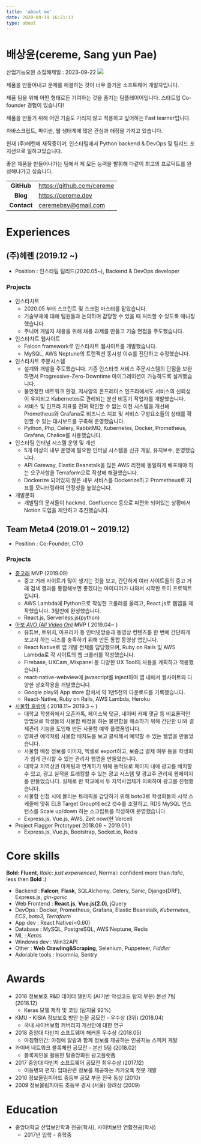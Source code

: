 ```yaml
---
title: 'about me'
date: 2020-09-19 16:21:13
type: about
---
```


# 배상윤(cereme, Sang yun Pae)

<div>
  산업기능요원 소집해제일 : 2023-09-22
  <img src="https://badgen.net/badge/%EC%97%AD%EC%A2%85/%ED%98%84%EC%97%AD/green/"/>
</div>

제품을 만들어내고 문제를 해결하는 것이 너무 즐거운 소프트웨어 개발자입니다.

제품 팀을 위해 어떤 형태로든 기여하는 것을 즐기는 팀플레이어입니다. 스타트업 Co-founder 경험이 있습니다!

제품을 만들기 위해 어떤 기술도 가리지 않고 적용하고 싶어하는 Fast learner입니다.

자바스크립트, 파이썬, 웹 생태계에 많은 관심과 애정을 가지고 있습니다.

현재 (주)헤렌에 재직중이며, 인스타팀에서 Python backend & DevOps 및 팀리드 포지션으로 일하고있습니다.

좋은 제품을 만들어나가는 팀에서 제 모든 능력을 발휘해 다같이 최고의 프로덕트를 완성해나가고 싶습니다.

|             |                                 |
| :---------: | ------------------------------- |
| **GitHub**  | <https://github.com/cereme>     |
|  **Blog**   | <https://cereme.dev>            |
| **Contact** | <ceremebsy@gmail.com>           |


# Experiences
## (주)헤렌 (2019.12 ~)
* Position : 인스타팀 팀리드(2020.05~), Backend & DevOps developer

### Projects
  * 인스타차트
    * 2020.05 부터 스프린트 및 스크럼 마스터를 맡았습니다.
    * 기술부채에 대해 팀원들과 논의하며 감당할 수 있을 때 처리할 수 있도록 매니징했습니다.
    * 주니어 개발자 채용을 위해 채용 과제를 만들고 기술 면접을 주도했습니다.
  * 인스타차트 웹사이트
    * Falcon framework로 인스타차트 웹사이트를 개발했습니다.
    * MySQL, AWS Neptune의 트랜잭션 동시성 이슈를 진단하고 수정했습니다.
  * 인스타차트 주문시스템
    * 설계와 개발을 주도했습니다. 기존 인스타겟 서비스 주문시스템의 단점을 보완하면서 Progressive-Zero-Downtime 마이그레이션이 가능하도록 설계했습니다.
    * 불안정한 네트워크 환경, 저사양의 온프레미스 인프라에서도 서비스의 신뢰성이 유지되고 Kubernetes로 관리되는 분산 비동기 작업자를 개발했습니다.
    * 서비스 및 인프라 지표를 전혀 확인할 수 없는 이전 시스템을 개선해 Prometheus와 Grafana로 비즈니스 지표 및 서비스 구성요소들의 상태를 확인할 수 있는 대시보드를 구축해 운영했습니다.
    * Python, Php, Celery, RabbitMQ, Kubernetes, Docker, Prometheus, Grafana, Chalice를 사용했습니다.
  * 인스타팀 인터널 시스템 운영 및 개선
    * 5개 이상의 내부 운영에 필요한 인터널 시스템을 신규 개발, 유지보수, 운영했습니다.
    * API Gateway, Elastic Beanstalk을 많은 AWS 리전에 동일하게 배포해야 하는 요구사항을 Terraform으로 작성해 해결했습니다.
    * Dockerize 되어있지 않은 내부 서비스를 Dockerize하고 Prometheus로 지표를 모니터링하여 안정성을 높였습니다.
  * 개발문화
    * 개발팀의 문서들이 hackmd, Confluence 등으로 파편화 되어있는 상황에서 Notion 도입을 제안하고 추진했습니다.

## Team Meta4 (2019.01 ~ 2019.12)
* Position : Co-Founder, CTO

### Projects
   * [중고래](https://joongorae.com) MVP (2019.09)
     * 중고 거래 사이트가 많이 생기는 것을 보고, 간단하게 여러 사이트들의 중고 거래 검색 결과를 통합해보면 좋겠다는 아이디어가 나와서 시작한 토이 프로젝트입니다.
     * AWS Lambda에 Python으로 작성한 크롤러를 올리고, React.js로 웹앱을 제작했습니다. 3일만에 완성했습니다.
     * React.js, Serverless.js(python)
   * [아보 *AVO (All Video On)*](https://play.google.com/store/apps/details?id=com.avoapp) ~~MVP~~ ( 2019.04~ )
     * 유튜브, 트위치, 아프리카 등 인터넷방송과 동영상 컨텐츠를 한 번에 간단하게 보고자 하는 니즈를 충족하기 위해 만든 통합 동영상 앱입니다.
     * React Native로 앱 개발 전체를 담당했으며, Ruby on Rails 및 AWS Lambda로 각 사이트의 웹 크롤러를 작성했습니다.
     * Firebase, UXCam, Mixpanel 등 다양한 UX Tool의 사용을 계획하고 적용했습니다.
     * react-native-webview에 javascript를 inject하여 앱 내에서 웹사이트와 다양한 상호작용을 개발했습니다.
     * Google play와 App store 합쳐서 약 1만5천의 다운로드를 기록했습니다.
     * React-Native, Ruby on Rails, AWS Lambda, Heroku
   * [사물함 호랑이](https://lockertiger.com) ( 2018.11~ 2019.3 ~ )
     * 대학교 학생회에서 오픈카톡, 페이스북 댓글, 네이버 카페 댓글 등 비효율적인 방법으로 학생들의 사물함 배정을 하는 불편함을 해소하기 위해 간단한 UI와 결제관리 기능을 도입해 만든 사물함 예약 플랫폼입니다.
     * 영화관 예약처럼 사물함 배치도를 보고 클릭해서 예약할 수 있는 웹앱을 만들었습니다.
     * 사물함 배정 정보를 이미지, 엑셀로 export하고, 보증금 결제 여부 등을 학생회가 쉽게 관리할 수 있는 관리자 웹앱을 만들었습니다.
     * 대학교 지역상권 마케팅과 연계하기 위해 동적으로 페이지 내에 광고를 배치할 수 있고, 광고 실적을 트래킹할 수 있는 광고 시스템 및 광고주 관리제 웹페이지를 만들었습니다. 실제로 한 학교에서 두 지역사업체가 의뢰하여 광고를 진행했습니다.
     * 사물함 신청 시에 몰리는 트래픽을 감당하기 위해 boto3로 학생회들의 시작 스케줄에 맞춰 ELB Target Group에 ec2 갯수를 조절하고, RDS MySQL 인스턴스를 Scale up/down 하는 스크립트를 작성하여 운영했습니다.
     * Express.js, Vue.js, AWS, Zeit now(현 Vercel)
   * Project Flagger Prototype( 2018.09 ~ 2019.01 )
     * Express.js, Vue.js, Bootstrap, Socket.io, Redis

# Core skills
**Bold: Fluent**, *Italic: just experienced*, Normal: confident more than *italic*, less then **Bold** :)
* Backend : **Falcon**, **Flask**, SQLAlchemy, Celery, Sanic, Django(DRF), Express.js, *gin-gonic*
* Web Frontend : **React.js**, **Vue.js(2.0)**, jQuery
* DevOps : Docker, Prometheus, Grafana, Elastic Beanstalk, *Kubernetes*, *ECS*, *boto3*, *Terraform*
* App dev : React Native(<0.60)
* Database : MySQL, PostgreSQL, AWS Neptune, Redis
* ML : *Keras*
* Windows dev : Win32API
* Other : **Web Crawling&Scraping**, Selenium, Puppeteer, *Fiddler*
* Adorable tools : Insomnia, Sentry

# Awards
 * 2018 정보보호 R&D 데이터 챌린지 (AI기반 악성코드 탐지 부문) 본선 7팀 (2018.12)
    * Keras 모델 제작 및 코딩 (탐지율 92%) 
* KMU - KISIA 정보보호 방안 논문 공모전 - 우수상 (3위) (2018.04)
    * 국내 사이버보험 커버리지 개선안에 대한 연구
 * 2018 중앙대 다빈치 소프트웨어 해커톤 우수상 (2018.05)
    * 아침형인간: 아침에 알람과 함께 정보를 제공하는 인공지능 스피커 개발
 * 카이버 네트워크 블록체인 공모전 - 본선 5팀 (2018.02)
    * 블록체인을 활용한 탈중앙화된 광고플랫폼
 * 2017 중앙대 다빈치 소프트웨어 공모전 최우수상 (2017.12)
    * 이등병의 편지: 입대관련 정보를 제공하는 카카오톡 챗봇 개발
 * 2010 정보올림피아드 중등부 공모 부문 전국 동상 (2010)
 * 2009 정보올림피아드 초등부 경시 (서울) 장려상 (2009)

# Education
 * 중앙대학교 산업보안학과 전공(학사), 사이버보안 연합전공(학사)
    * 2017년 입학 - 휴학중
